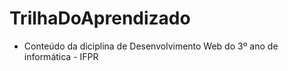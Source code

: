 # TrilhaDoAprendizado

- Conteúdo da diciplina de Desenvolvimento Web do 3º ano de informática - IFPR
